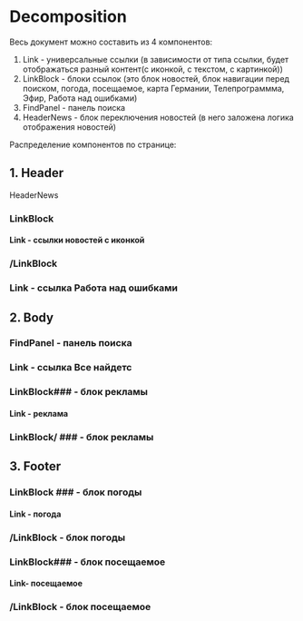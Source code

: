 # Decomposition
Весь документ можно составить из 4 компонентов:
1. Link - универсальные ссылки (в зависимости от типа ссылки, будет отображаться разный контент(с иконкой, с текстом, с картинкой))
2. LinkBlock - блоки ссылок (это блок новостей, блок навигации перед поиском, погода, посещаемое, карта Германии, Телепрограммма, Эфир, Работа над ошибками)
3. FindPanel - панель поиска
4. HeaderNews - блок переключения новостей (в него заложена логика отображения новостей)

Распределение компонентов по странице:
## 1. Header
HeaderNews
### LinkBlock ### 
#### Link   - ссылки новостей с иконкой 
### /LinkBlock ### 

### Link  - ссылка Работа над ошибками

## 2. Body
### FindPanel  - панель поиска
### Link  - ссылка Все найдетс

### LinkBlock###  - блок рекламы
#### Link - реклама
### LinkBlock/ ### - блок рекламы

## 3. Footer
### LinkBlock ### - блок погоды
#### Link - погода
### /LinkBlock - блок погоды

### LinkBlock### - блок посещаемое
#### Link- посещаемое
### /LinkBlock - блок посещаемое